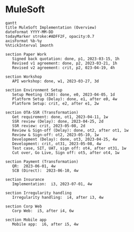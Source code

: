 <style>
    .markdown-body { max-width: 1500px; } 
    .div-mermaid { max-width: 3000px; }
    .id4 { margin-left: 15px; } 
    .cgray { color: gray; } 
    th {
        background-color: PaleGoldenrod !important;
    }
</style>

# MuleSoft


```mermaid
gantt
title MuleSoft Implementation (Overview)
dateFormat YYYY-MM-DD
todayMarker stroke:#ADFF2F, opacity:0.7
axisFormat %b-%y
%%tickInterval 1month

section Paper Work
   Signed back quotation: done, p1, 2023-03-15, 1h
   Revised v1 agreement: done, p2, 2023-03-21, 1h
   Revised v2 agreement: crit, p2, 023-04-19, 4h

section Workshop
   API workshop: done, w1, 2023-03-27, 3d

section Environment Setup
   Setup Meeting (X10): done, e0, 2023-04-05, 1d
   Platform Setup (Delay): done, e1, after e0, 4w
   Platform Setup: crit, e2, after e1, 2w

section OTA-SSR (Transformation)
   Get requirement: done, ot1, 2023-04-11, 1w
   SSR review (Delay): done, 2023-04-25, 2d 
   SSR review: crit, 2023-05-08, 2d 
   Review & Sign-off (Delay): done, ot2, after ot1, 1w
   Review & Sign-off: ot2, 2023-05-10, 1w
   Development (Delay): done, ot3, 2023-04-25, 4w
   Development: crit, ot31, 2023-05-08, 4w
   Test case, SIT, UAT, sign off: ot4, after ot31, 1w
   Cut over, Go Live, Sign off: ot5, after ot4, 1w

section Payment (Transformation)
   QR:  2023-06-01, 4w
   SCB (Direct):  2023-06-10, 4w

section Insurance
   Implementation:  i3, 2023-07-01, 4w
   
section Irregularity handling
   Irregularity handling:  i4, after i3, 4w
   
section Corp Web
   Corp Web:  i5, after i4, 6w
   
section Mobile app
   Mobile app:  i6, after i5, 4w
   
```